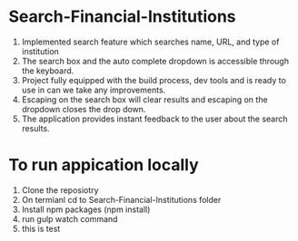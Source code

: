# Search-Financial-Institutions
1. Implemented search feature which searches name, URL, and type of institution
2. The search box and the auto complete dropdown is accessible through the keyboard.
3. Project fully equipped with the build process, dev tools and is ready to use in can we take any improvements.
4. Escaping on the search box will clear results and escaping on the dropdown closes the drop down.
5. The application provides instant feedback to the user about the search results.


# To run appication locally
1. Clone the reposiotry
2. On termianl cd to Search-Financial-Institutions folder
3. Install npm packages (npm install)
4. run gulp watch command
5. this is test
